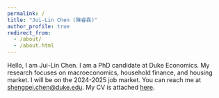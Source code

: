 ```yaml
---
permalink: /
title: "Jui-Lin Chen (陳睿霖)"
author_profile: true
redirect_from: 
  - /about/
  - /about.html
---
```

Hello, I am Jui-Lin Chen. I am a PhD candidate at Duke Economics. My research focuses on macroeconomics, household finance, and housing market. I will be on the 2024-2025 job market. You can reach me at [shengpei.chen@duke.edu](mailto:shengpei.chen@duke.edu). My CV is attached [here](https://juilinchen.github.io/files/CV.pdf).

